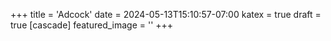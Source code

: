 +++
title = 'Adcock'
date = 2024-05-13T15:10:57-07:00
katex = true
draft = true
[cascade]
  featured_image = ''
+++

